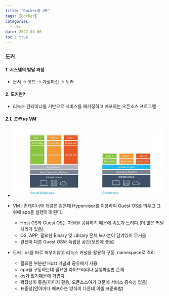 ```yaml
---
title: "Docker와 VM"
tags: [Docker]
categories:
  - etc
date: 2022-01-06
toc : true
---
```


### 도커
#### 1. 시스템의 발달 과정
- 문서 → 코드 → 가상머신 → 도커

#### 2. 도커란?
- 리눅스 컨테이너를 기반으로 서비스를 패키징하고 배포하는 오픈소스 프로그램

##### 2.1. 도커 vs VM
- <img src="/img/etc/etc2/0.jpg">
- VM : 컨테이너와 개념은 같은데 Hypervisor를 이용하여 Guest OS를 띄우고 그위에 app을 실행하게 된다.
    - Host OS와 Guest OS는 자원을 공유하기 때문에 속도가 느리다.(더 많은 커널처리가 있음)
    - OS, APP, 필요한 Binary 및 Library 전체 복사본이 담겨있어 무거움
    - 완전히 다른 Guest OS와 독립된 공간(보안에 좋음)

- 도커 : os를 따로 띄우지않고 리눅스 커널을 활용하 구동, namespace로 격리
    - 필요한 부분만 Host 커널과 공유해서 사용
    - app을 구동하는데 필요한 라이브러리나 실행파일만 존재
    - os가 없기때문에 가볍다.
    - 확장성이 좋음(이미지 활용, 오픈소스이기 떄문에 서비스 종속성 없음)
    - 표준성(언어마다 배포하는 방식이 다른데 이를 표준화함)

